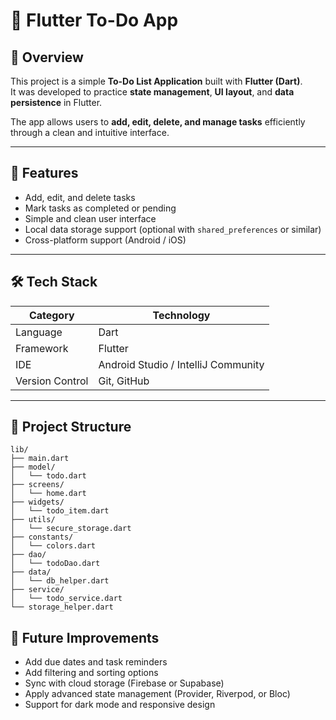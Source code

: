 # 📝 Flutter To-Do App

## 📘 Overview
This project is a simple **To-Do List Application** built with **Flutter (Dart)**.  
It was developed to practice **state management**, **UI layout**, and **data persistence** in Flutter.

The app allows users to **add, edit, delete, and manage tasks** efficiently through a clean and intuitive interface.

---

## 🚀 Features
- Add, edit, and delete tasks
- Mark tasks as completed or pending
- Simple and clean user interface
- Local data storage support (optional with `shared_preferences` or similar)
- Cross-platform support (Android / iOS)

---

## 🛠 Tech Stack
| Category | Technology |
|----------|------------|
| Language | Dart |
| Framework | Flutter |
| IDE | Android Studio / IntelliJ Community |
| Version Control | Git, GitHub |

---

## 📂 Project Structure
```text
lib/
├── main.dart
├── model/
│   └── todo.dart
├── screens/
│   └── home.dart
├── widgets/
│   └── todo_item.dart
├── utils/
│   └── secure_storage.dart
├── constants/
│   └── colors.dart
├── dao/
│   └── todoDao.dart
├── data/
│   └── db_helper.dart
├── service/
│   └── todo_service.dart
└── storage_helper.dart
```

## 🔮 Future Improvements
- Add due dates and task reminders
- Add filtering and sorting options
- Sync with cloud storage (Firebase or Supabase)
- Apply advanced state management (Provider, Riverpod, or Bloc)
- Support for dark mode and responsive design